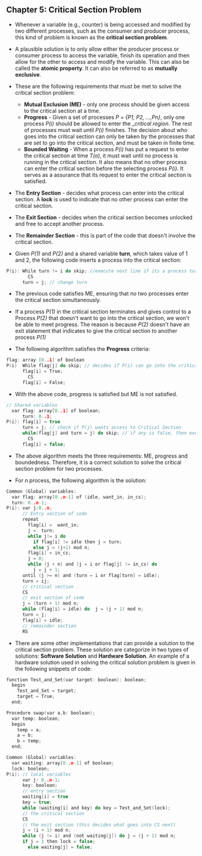 ## Chapter 5: Critical Section Problem

- Whenever a variable (e.g., counter) is being accessed and modified by two different processes, such as the consumer and producer process, this kind of problem is known as the __critical section problem__. 

- A plausible solution is to only allow either the producer process or consumer process to access the variable, finish its operation and then allow for the other to access and modify the variable. This can also be called the __atomic property__. It can also be referred to as __mutually exclusive__.

- These are the following requirements that must be met to solve the critical section problem:
    + __Mutual Exclusion (ME)__ - only one process should be given access to the critical section at a time. 
    + __Progress__ - Given a set of processes _P = {P1, P2, ...,Pn}_, only one process _P(i)_ should be allowed to enter the __critical region_. The rest of processes must wait until _P(i)_ finishes. The decision about who goes into the critical section can only be taken by the processes that are set to go into the critical section, and must be taken in finite time. 
    + __Bounded Waiting__ - When a process _P(i)_ has put a request to enter the critical section at time _T(o)_, it must wait until no process is running in the critical section. It also means that no other process can enter the critical section before the selecting process _P(i)_. It serves as a assurance that its request to enter the critical section is satisfied.

- The __Entry Section__ - decides what process can enter into the critical section. A __lock__ is used to indicate that no other process can enter the critical section. 

- The __Exit Section__ - decides when the critical section becomes unlocked and free to accept another process.  

- The __Remainder Section__ - this is part of the code that doesn't involve the critical section. 

- Given _P(1)_ and _P(2)_ and a shared variable __turn__, which takes value of 1 and 2, the following code inserts a process into the critical section:

```C
P(i): While turn != i do skip; //execute next line if its a process turn
        CS
      turn = j; // change turn
```
  
- The previous code satisfies ME, ensuring that no two processes enter the critical section simultaneously. 

- If a process _P(1)_ in the critical section terminates and gives control to a Process _P(2)_ that doesn't want to go into the critical section, we won't be able to meet progress. The reason is because _P(2)_ doesn't have an exit statement that indicates to give the critical section to another process _P(1)_

- The following algorithm satisfies the __Progress__ criteria:

```C
flag: array [0..1] of boolean
P(i)  While flag[j] do skip; // decides if P(i) can go into the critical section
      flag[i] = True;
        CS
      flag[i] = False;
```

- With the above code, progress is satisfied but ME is not satisfied.

```C
// Shared variables
  var flag: array[0..1] of boolean;
      turn: 0..1;
P(i): flag[i] = true
      turn = j; // check if P(j) wants access to Critical Section
      while(flag[j] and turn = j) do skip; // if any is false, then execute next line.
        CS
      flag[i] = false; 
```

- The above algorithm meets the three requirements: ME, progress and boundedness. Therefore, it is a correct solution to solve the critical section problem for two processes. 

- For _n_ process, the following algorithm is the solution:

```C
Common (Global) variables:
  var flag: array[0..n-1] of (idle, want_in, in_cs);
  turn: 0..n-1;
P(i): var j:0..n;
      // Entry section of code
      repeat 
        flag[i] =  want_in;
        j =  turn;
        while j!= i do
          if flag[i] != idle then j = turn;
          else j = (j+1) mod n;
        flag[i] = in_cs;
        j = 0;
        while (j < n) and (j = i or flag[j] != in_cs) do
          j = j + 1;
      until (j >= n) and (turn = i or flag[turn] = idle);
      turn = ij;
      // critical section
      CS
      // exit section of code
      j = (turn + 1) mod n;
      while (flag[i] = idle) do  j = (j + 1) mod n;
      turn = j;
      flag[i] = idle;
      // remainder section
      RS
```
- There are some other implementations that can provide a solution to the critical section problem. These solution are categorize in two types of solutions: __Software Solution__ and __Hardware Solution__. An example of a hardware solution used in solving the critical solution problem is given in the following snippets of code:

```C
function Test_and_Set(var target: boolean): boolean;
  begin
    Test_and_Set = target;
    target = True;
  end;
```
```C
Procedure swap(var a,b: boolean);
  var temp: boolean;
  begin
    temp = a;
    a = b;
    b = temp;
  end;
```

```C
Common (Global) variables:
  var waiting: array[0..n-1] of boolean;
  lock: boolean;
P(i): // local variables
      var j: 0..n-1;
      key: boolean;
      // entry section
      waiting[i] = true
      key = true;
      while (waiting[i] and key) do key = Test_and_Set(lock);
      // the critical section
      CS
      // the exit section (this decides what goes into CS next)
      j = (i + 1) mod n;
      while (j != i) and (not waiting[j]) do j = (j + 1) mod n;
      if j = 1 then lock = false;
        else waiting[j] = false;
```